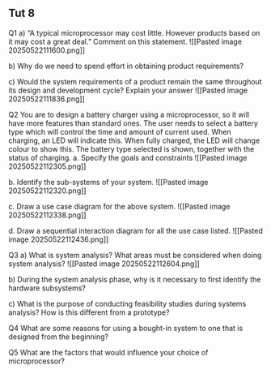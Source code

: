 

## Tut 8
Q1 
a)  “A typical microprocessor may cost little. However products based on it may cost a great deal.” Comment on this statement.
![[Pasted image 20250522111600.png]]


b) Why do we need to spend effort in obtaining product requirements? 


c) Would the system requirements of a product remain the same throughout its design and development cycle? Explain your answer 
![[Pasted image 20250522111836.png]]



Q2 You are to design a battery charger using a microprocessor, so it will have more features than standard ones. The user needs to select a battery type which will control the time and amount of current used. When charging, an LED will indicate this. When fully charged, the LED will change colour to show this. The battery type selected is shown, together with the status of charging. 
a. Specify the goals and constraints 
![[Pasted image 20250522112305.png]]


b. Identify the sub-systems of your system. 
![[Pasted image 20250522112320.png]]


c. Draw a use case diagram for the above system. 
![[Pasted image 20250522112338.png]]


d. Draw a sequential interaction diagram for all the use case listed. 
![[Pasted image 20250522112436.png]]



Q3 
a) What is system analysis? What areas must be considered when doing system analysis? 
![[Pasted image 20250522112604.png]]


b) During the system analysis phase, why is it necessary to first identify the hardware subsystems? 


c) What is the purpose of conducting feasibility studies during systems analysis? How is this different from a prototype? 



Q4 What are some reasons for using a bought-in system to one that is designed from the beginning? 


Q5 What are the factors that would influence your choice of microprocessor?
